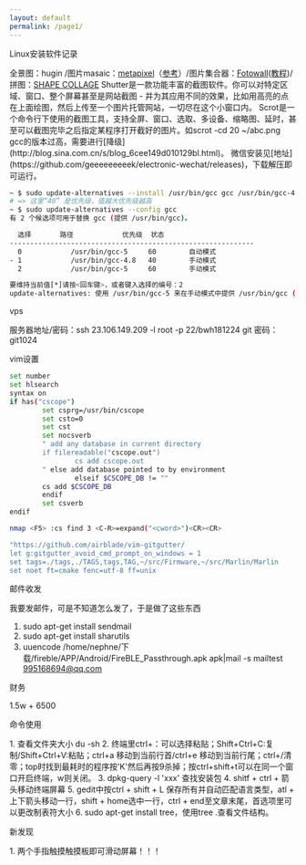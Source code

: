 ```yaml
---
layout: default
permalink: /page1/
---
```


<p>Linux安装软件记录</p>
全景图：hugin /图片masaic：<a href="http://www.misterhowto.com/index.php?category=Computers&subcategory=Graphics&article=make_mosaic_with_metapixel">metapixel</a>（<a href="http://www.linuxdiyf.com/bbs/thread-193632-1-1.html">参考</a>）/图片集合器：<a href="http://www.enricoros.com/opensource/fotowall/">Fotowall</a>(<a href="http://www.enricoros.com/oldblog/tag/fotowall/">教程</a>)/拼图：<a href="http://www.shapecollage.com/">SHAPE COLLAGE</a>     
Shutter是一款功能丰富的截图软件。你可以对特定区域、窗口、整个屏幕甚至是网站截图 - 并为其应用不同的效果，比如用高亮的点在上面绘图，然后上传至一个图片托管网站，一切尽在这个小窗口内。     
Scrot是一个命令行下使用的截图工具，支持全屏、窗口、选取、多设备、缩略图、延时，甚至可以截图完毕之后指定某程序打开截好的图片。如scrot -cd 20  ~/abc.png   
gcc的版本过高，需要进行[降级](http://blog.sina.com.cn/s/blog_6cee149d010129bl.html)。   
微信安装见[地址](https://github.com/geeeeeeeeek/electronic-wechat/releases)，下载解压即可运行。

```sh
~ $ sudo update-alternatives --install /usr/bin/gcc gcc /usr/bin/gcc-4.8 40
# => 这里“40” 是优先级，值越大优先级越高
~ $ sudo update-alternatives --config gcc
有 2 个候选项可用于替换 gcc (提供 /usr/bin/gcc)。

  选择       路径            优先级  状态
------------------------------------------------------------
  0            /usr/bin/gcc-5     60        自动模式
- 1            /usr/bin/gcc-4.8   40        手动模式
  2            /usr/bin/gcc-5     60        手动模式

要维持当前值[*]请按<回车键>，或者键入选择的编号：2
update-alternatives: 使用 /usr/bin/gcc-5 来在手动模式中提供 /usr/bin/gcc (gcc)
```

<p>vps</p>
服务器地址/密码：ssh 23.106.149.209 -l root -p 22/bwh181224
git 密码：git1024

<p>vim设置</p>

```sh
set number
set hlsearch
syntax on
if has("cscope")
        set csprg=/usr/bin/cscope
        set csto=0
        set cst 
        set nocsverb
        " add any database in current directory
        if filereadable("cscope.out")
                cs add cscope.out
        " else add database pointed to by environment
                elseif $CSCOPE_DB != ""
        cs add $CSCOPE_DB
        endif
        set csverb
endif

nmap <F5> :cs find 3 <C-R>=expand("<cword>")<CR><CR>

"https://github.com/airblade/vim-gitgutter/
let g:gitgutter_avoid_cmd_prompt_on_windows = 1 
set tags=./tags,./TAGS,tags,TAG,~/src/Firmware,~/src/Marlin/Marlin
set noet ft=cmake fenc=utf-8 ff=unix
```

<p>邮件收发</p>
我要发邮件，可是不知道怎么发了，于是做了这些东西

1. sudo apt-get install sendmail     
2. sudo apt-get install sharutils     
3. uuencode /home/nephne/下载/fireble/APP/Android/FireBLE_Passthrough.apk apk|mail -s mailtest 995168694@qq.com

<p>财务</p>
1.5w + 6500

<p>命令使用</p>
1. 查看文件夹大小 du -sh
2. 终端里ctrl+：可以选择粘贴；Shift+Ctrl+C:复制/Shift+Ctrl+V:粘贴；ctrl+a	移动到当前行首/ctrl+e	移动到当前行尾；ctrl+/清零；top时找到最耗时的程序按'K'然后再按9杀掉；按ctrl+shift+t可以在同一个窗口开启终端，w则关闭。
3. dpkg-query -l 'xxx' 查找安装包
4. shitf + ctrl + 箭头移动终端屏幕
5. gedit中按ctrl + shift + L 保存所有并自动匹配语言类型，atl + 上下箭头移动一行，shift + home选中一行，ctrl + end至文章末尾，首选项里可以更改制表符大小
6. sudo apt-get install tree，使用tree .查看文件结构。

<p>新发现</p>
1. 两个手指触摸触摸板即可滑动屏幕！！！
